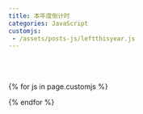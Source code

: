 ```yaml
---
title: 本年度倒计时
categories: JavaScript
customjs:
 - /assets/posts-js/leftthisyear.js
---
```


<style>
#leftThisYear {
  margin: 4rem 0;
  text-align: center;
  font-size: 4rem;
}

.left-this-year-small{
  font-size: 2rem;
}

@media only screen and (max-width: 600px) {
  #leftThisYear {
    font-size: 2rem;
  }
  
  .left-this-year-small{
    font-size: 1rem;
  }
}
</style>

<p id="leftThisYear"></p>

{% for js in page.customjs %}
<script src="{{ js }}"></script>
{% endfor %}